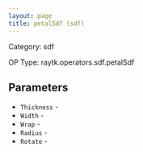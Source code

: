 ```yaml
---
layout: page
title: petalSdf (sdf)
---
```


Category: sdf

OP Type: raytk.operators.sdf.petalSdf

## Parameters

* `Thickness` - 
* `Width` - 
* `Wrap` - 
* `Radius` - 
* `Rotate` -
